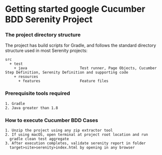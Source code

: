 # Getting started google Cucumber BDD Serenity Project

### The project directory structure
The project has build scripts for Gradle, and follows the standard directory structure used in most Serenity projects:
```Gherkin
src
  + test
    + java                        Test runner, Page Objects, Cucumber Step Definition, Serenity Definition and supporting code
    + resources
      + features                  Feature files
```

### Prerequisite tools required
```Gherkin
1. Gradle
2. Java greater than 1.8
```

### How to execute Cucumber BDD Cases
```Gherkin
1. Unzip the project using any zip extractor tool
2. If using macOS, open terminal at project root location and run
  gradle clean test aggregate
3. After execution completes, validate serenity report in folder 
  target>site>serenity>index.html by opening in any browser
```



